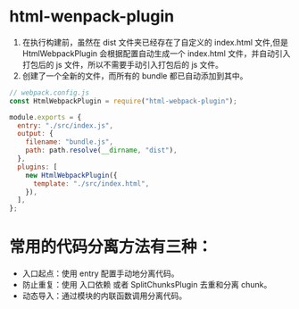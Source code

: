 # html-wenpack-plugin

1. 在执行构建前，虽然在 dist 文件夹已经存在了自定义的 index.html 文件,但是 HtmlWebpackPlugin 会根据配置自动生成一个 index.html 文件，并自动引入打包后的 js 文件，所以不需要手动引入打包后的 js 文件。
2. 创建了一个全新的文件，而所有的 bundle 都已自动添加到其中。

```js
// webpack.config.js
const HtmlWebpackPlugin = require("html-webpack-plugin");

module.exports = {
  entry: "./src/index.js",
  output: {
    filename: "bundle.js",
    path: path.resolve(__dirname, "dist"),
  },
  plugins: [
    new HtmlWebpackPlugin({
      template: "./src/index.html",
    }),
  ],
};
```

# 常用的代码分离方法有三种：

- 入口起点：使用 entry 配置手动地分离代码。
- 防止重复：使用 入口依赖 或者 SplitChunksPlugin 去重和分离 chunk。
- 动态导入：通过模块的内联函数调用分离代码。
